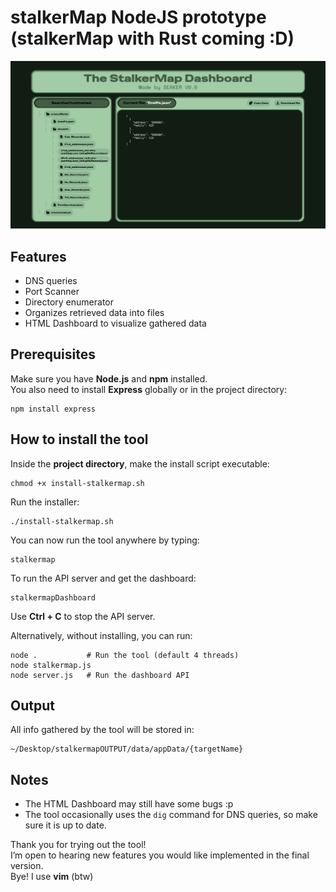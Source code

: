 <h1>stalkerMap NodeJS prototype (stalkerMap with Rust coming :D)</h1>

<p align="center">
  <img src="public/StalkerMap_dashboard.png" alt="StalkerMap Dashboard Screenshot" width="600">
</p>


<h2>Features</h2>
<ul>
  <li>DNS queries</li>
  <li>Port Scanner</li>
  <li>Directory enumerator</li>
  <li>Organizes retrieved data into files</li>
  <li>HTML Dashboard to visualize gathered data</li>
</ul>

<h2>Prerequisites</h2>
<p>Make sure you have <b>Node.js</b> and <b>npm</b> installed.<br>
You also need to install <b>Express</b> globally or in the project directory:</p>

<pre><code>npm install express</code></pre>

<h2>How to install the tool</h2>
<p>Inside the <b>project directory</b>, make the install script executable:</p>

<pre><code>chmod +x install-stalkermap.sh</code></pre>

<p>Run the installer:</p>

<pre><code>./install-stalkermap.sh</code></pre>

<p>You can now run the tool anywhere by typing:</p>

<pre><code>stalkermap</code></pre>

<p>To run the API server and get the dashboard:</p>

<pre><code>stalkermapDashboard</code></pre>

<p>Use <b>Ctrl + C</b> to stop the API server.</p>

<p>Alternatively, without installing, you can run:</p>

<pre><code>node .           # Run the tool (default 4 threads)
node stalkermap.js
node server.js   # Run the dashboard API
</code></pre>

<h2>Output</h2>
<p>All info gathered by the tool will be stored in:</p>

<pre><code>~/Desktop/stalkermapOUTPUT/data/appData/{targetName}</code></pre>

<h2>Notes</h2>
<ul>
  <li>The HTML Dashboard may still have some bugs :p</li>
  <li>The tool occasionally uses the <code>dig</code> command for DNS queries, so make sure it is up to date.</li>
</ul>

<p>Thank you for trying out the tool!<br>
I’m open to hearing new features you would like implemented in the final version.<br>
Bye! I use <b>vim</b> (btw)</p>

